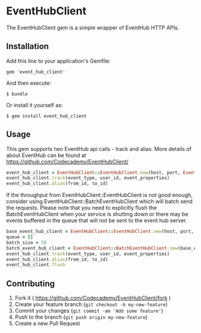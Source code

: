 # EventHubClient

The EventHubClient gem is a simple wrapper of EventHub HTTP APIs.

## Installation

Add this line to your application's Gemfile:

    gem 'event_hub_client'

And then execute:

    $ bundle

Or install it yourself as:

    $ gem install event_hub_client

## Usage

This gem supports two EventHub api calls - track and alias. More details of about EventHub can be found at https://github.com/Codecademy/EventHubClient/

```ruby
event_hub_client = EventHubClient::EventHubClient.new(host, port, EventHubClient::Worker.new)
event_hub_client.track(event_type, user_id, event_properties)
event_hub_client.alias(from_id, to_id)
```

If the throughput from EventHubClient::EventHubClient is not good enough, consider using EventHubClient::BatchEventHubClient which will batch send the requests. Please note that you need to explicitly flush the BatchEventHubClient when your service is shutting down or there may be events buffered in the queue that will not be sent to the event hub server.

```ruby
base_event_hub_client = EventHubClient::EventHubClient.new(host, port, EventHubClient::Worker.new)
queue = []
batch_size = 10
batch_event_hub_client = EventHubClient::BatchEventHubClient.new(base_event_hub_client, queue, batch_size)
event_hub_client.track(event_type, user_id, event_properties)
event_hub_client.alias(from_id, to_id)
event_hub_client.flush
```

## Contributing

1. Fork it ( https://github.com/Codecademy/EventHubClient/fork )
2. Create your feature branch (`git checkout -b my-new-feature`)
3. Commit your changes (`git commit -am 'Add some feature'`)
4. Push to the branch (`git push origin my-new-feature`)
5. Create a new Pull Request
